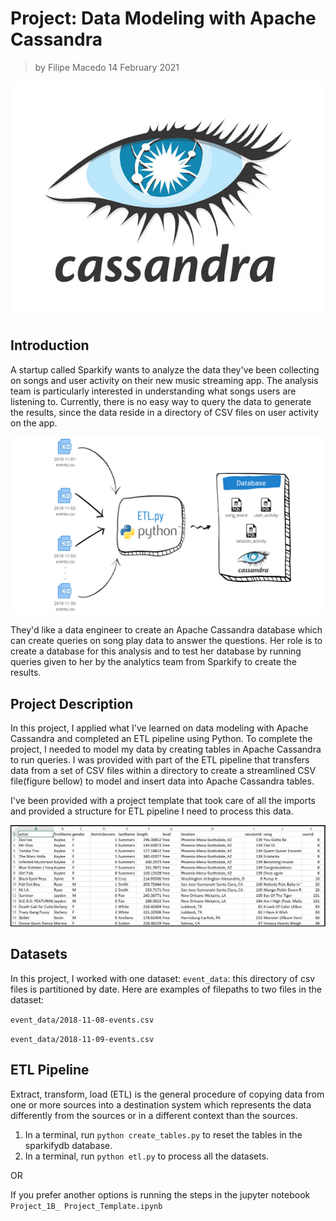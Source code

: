 
# Project: Data Modeling with Apache Cassandra

> by Filipe Macedo 14 February 2021

![](images/cassandra.jpg)


## Introduction

A startup called Sparkify wants to analyze the data they've been collecting on songs and user activity on their new music streaming app. The analysis team is particularly interested in understanding what songs users are listening to. Currently, there is no easy way to query the data to generate the results, since the data reside in a directory of CSV files on user activity on the app.

![](images/etl_diagram.png)

They'd like a data engineer to create an Apache Cassandra database which can create queries on song play data to answer the questions. Her role is to create a database for this analysis and to test her database by running queries given to her by the analytics team from Sparkify to create the results.

## Project Description

In this project, I applied what I've learned on data modeling with Apache Cassandra and completed an ETL pipeline using Python. To complete the project, I needed to model my data by creating tables in Apache Cassandra to run queries. I was provided with part of the ETL pipeline that transfers data from a set of CSV files within a directory to create a streamlined CSV file(figure bellow) to model and insert data into Apache Cassandra tables.

I've been provided with a project template that took care of all the imports and provided a structure for ETL pipeline I need to process this data.

![](images/image_event_datafile_new.jpg)

## Datasets

In this project, I worked with one dataset: `event_data`: this directory of csv files is partitioned by date. Here are examples of filepaths to two files in the dataset:

`event_data/2018-11-08-events.csv`

`event_data/2018-11-09-events.csv`

## ETL Pipeline

Extract, transform, load (ETL) is the general procedure of copying data from one or more sources into a destination system which represents the data differently from the sources or in a different context than the sources.

1. In a terminal, run `python create_tables.py` to reset the tables in the sparkifydb database.
2. In a terminal, run `python etl.py` to process all the datasets.

OR

If you prefer another options is running the steps in the jupyter notebook `Project_1B_ Project_Template.ipynb`


